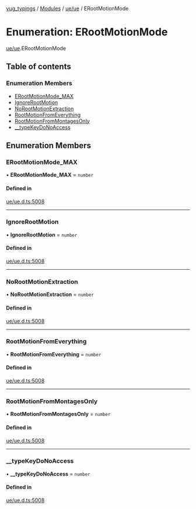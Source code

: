 [yug_typings](../README.md) / [Modules](../modules.md) / [ue/ue](../modules/ue_ue.md) / ERootMotionMode

# Enumeration: ERootMotionMode

[ue/ue](../modules/ue_ue.md).ERootMotionMode

## Table of contents

### Enumeration Members

- [ERootMotionMode\_MAX](ue_ue.ERootMotionMode.md#erootmotionmode_max)
- [IgnoreRootMotion](ue_ue.ERootMotionMode.md#ignorerootmotion)
- [NoRootMotionExtraction](ue_ue.ERootMotionMode.md#norootmotionextraction)
- [RootMotionFromEverything](ue_ue.ERootMotionMode.md#rootmotionfromeverything)
- [RootMotionFromMontagesOnly](ue_ue.ERootMotionMode.md#rootmotionfrommontagesonly)
- [\_\_typeKeyDoNoAccess](ue_ue.ERootMotionMode.md#__typekeydonoaccess)

## Enumeration Members

### ERootMotionMode\_MAX

• **ERootMotionMode\_MAX** = `number`

#### Defined in

[ue/ue.d.ts:5008](https://github.com/YugMetaverse/yug_typings/blob/b7d9b19/ue/ue.d.ts#L5008)

___

### IgnoreRootMotion

• **IgnoreRootMotion** = `number`

#### Defined in

[ue/ue.d.ts:5008](https://github.com/YugMetaverse/yug_typings/blob/b7d9b19/ue/ue.d.ts#L5008)

___

### NoRootMotionExtraction

• **NoRootMotionExtraction** = `number`

#### Defined in

[ue/ue.d.ts:5008](https://github.com/YugMetaverse/yug_typings/blob/b7d9b19/ue/ue.d.ts#L5008)

___

### RootMotionFromEverything

• **RootMotionFromEverything** = `number`

#### Defined in

[ue/ue.d.ts:5008](https://github.com/YugMetaverse/yug_typings/blob/b7d9b19/ue/ue.d.ts#L5008)

___

### RootMotionFromMontagesOnly

• **RootMotionFromMontagesOnly** = `number`

#### Defined in

[ue/ue.d.ts:5008](https://github.com/YugMetaverse/yug_typings/blob/b7d9b19/ue/ue.d.ts#L5008)

___

### \_\_typeKeyDoNoAccess

• **\_\_typeKeyDoNoAccess** = `number`

#### Defined in

[ue/ue.d.ts:5008](https://github.com/YugMetaverse/yug_typings/blob/b7d9b19/ue/ue.d.ts#L5008)
